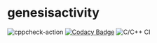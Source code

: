 # genesisactivity
![cppcheck-action](https://github.com/99002476/genesisactivity/workflows/cppcheck-action/badge.svg)
[![Codacy Badge](https://app.codacy.com/project/badge/Grade/eb6462a4932b456b8b3bdf5f413ab5bb)](https://www.codacy.com/manual/99002476/genesisactivity?utm_source=github.com&amp;utm_medium=referral&amp;utm_content=99002476/genesisactivity&amp;utm_campaign=Badge_Grade)
![C/C++ CI](https://github.com/99002476/genesisactivity/workflows/C/C++%20CI/badge.svg)
